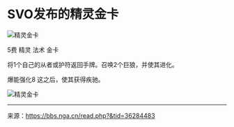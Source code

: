 # SVO发布的精灵金卡

![精灵金卡](https://raw.githubusercontent.com/cyrxyz/SZB-DLC/main/img/精灵金卡.png)

5费 精灵 法术 金卡

将1个自己的从者或护符返回手牌。召唤2个巨狼，并使其进化。

爆能强化8 这之后，使其获得疾驰。

![精灵金卡](https://raw.githubusercontent.com/cyrxyz/SZB-DLC/main/img/精灵金卡2.png)

---

来源：https://bbs.nga.cn/read.php?&tid=36284483

